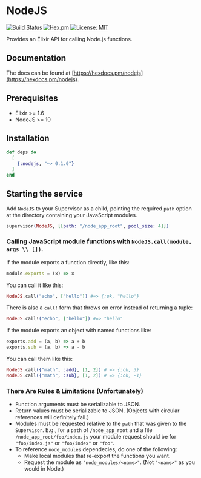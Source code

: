 # NodeJS

[![Build Status](https://travis-ci.org/revelrylabs/elixir-nodejs.svg?branch=master)](https://travis-ci.org/revelrylabs/elixir-nodejs)
[![Hex.pm](https://img.shields.io/hexpm/dt/nodejs.svg)](https://hex.pm/packages/nodejs)
[![License: MIT](https://img.shields.io/badge/License-MIT-yellow.svg)](https://opensource.org/licenses/MIT)

Provides an Elixir API for calling Node.js functions.

## Documentation

The docs can
be found at [https://hexdocs.pm/nodejs](https://hexdocs.pm/nodejs).

## Prerequisites

* Elixir >= 1.6
* NodeJS >= 10

## Installation

```elixir
def deps do
  [
    {:nodejs, "~> 0.1.0"}
  ]
end
```

## Starting the service

Add `NodeJS` to your Supervisor as a child, pointing the required `path` option at the
directory containing your JavaScript modules.

```elixir
supervisor(NodeJS, [[path: "/node_app_root", pool_size: 4]])
```

### Calling JavaScript module functions with `NodeJS.call(module, args \\ [])`.

If the module exports a function directly, like this:

```javascript
module.exports = (x) => x
```

You can call it like this:

```elixir
NodeJS.call("echo", ["hello"]) #=> {:ok, "hello"}
```

There is also a `call!` form that throws on error instead of returning a tuple:

```elixir
NodeJS.call!("echo", ["hello"]) #=> "hello"
```

If the module exports an object with named functions like:

```javascript
exports.add = (a, b) => a + b
exports.sub = (a, b) => a - b
```

You can call them like this:

```elixir
NodeJS.call({"math", :add}, [1, 2]) # => {:ok, 3}
NodeJS.call({"math", :sub}, [1, 2]) # => {:ok, -1}
```

### There Are Rules & Limitations (Unfortunately)

* Function arguments must be serializable to JSON.
* Return values must be serializable to JSON. (Objects with circular references will definitely fail.)
* Modules must be requested relative to the `path` that was given to the `Supervisor`.
  E.g., for a `path` of `/node_app_root` and a file `/node_app_root/foo/index.js` your module request should be for `"foo/index.js"` or `"foo/index"` or `"foo"`.
* To reference `node_modules` dependecies, do one of the following:
  * Make local modules that re-export the functions you want.
  * Request the module as `"node_modules/<name>"`. (Not `"<name>"` as you would in Node.)
